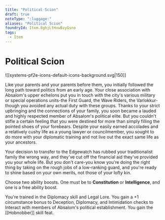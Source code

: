 ```yaml
---
title: "Political Scion"
draft: true
noteType: ":luggage:"
aliases: "Political Scion"
foundryId: Item.8ghjLtHxwBzyGsno
tags:
  - Item
---
```


# Political Scion
![[systems-pf2e-icons-default-icons-background.svg|150]]

Like your parents and your parents before them, you initially followed the long path toward politics from an early age. Your close association with Absalom's upper echelons put you in touch with the city's various military or special operations units-the First Guard, the Wave Riders, the Varlokkur-though you avoided any actual duty with these groups. Thanks to your strict upbringing and the connections of your family, you soon became a lauded and highly respected member of Absalom's political elite. But you couldn't stifle a certain feeling that you were destined for more than simply filling the pointed shoes of your forebears. Despite your easily earned accolades and a relatively cushy life as a young lawyer or councilmember, you sought to do more with your diplomatic training and not live out the exact same life as your ancestors.

Your decision to transfer to the Edgewatch has rubbed your traditionalist family the wrong way, and they've cut off the financial aid they've provided you your whole life. But you don't care-you know you're doing the right thing by taking on the rough jobs of a low-ranking guard, and you're ready to shine based on your own merits, not those of your lofty kin.

Choose two ability boosts. One must be to **Constitution** or **Intelligence**, and one is a free ability boost.

You're trained in the Diplomacy skill and Legal Lore. You gain a +1 circumstance bonus to Deception, Diplomacy, and Intimidation checks to Interact with members of Absalom's political establishment. You gain the [[Hobnobber]] skill feat.
